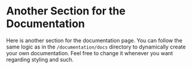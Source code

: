 # Another Section for the Documentation

Here is another section for the documentation page. You can follow the same logic as in the `/documentation/docs` directory to dynamically create your own documentation. Feel free to change it whenever you want regarding styling and such.

